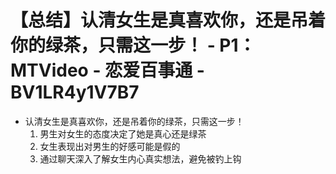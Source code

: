 # 【总结】认清女生是真喜欢你，还是吊着你的绿茶，只需这一步！ - P1：MTVideo - 恋爱百事通 - BV1LR4y1V7B7

-   认清女生是真喜欢你，还是吊着你的绿茶，只需这一步！
    1.  男生对女生的态度决定了她是真心还是绿茶
    2.  女生表现出对男生的好感可能是假的
    3.  通过聊天深入了解女生内心真实想法，避免被钓上钩